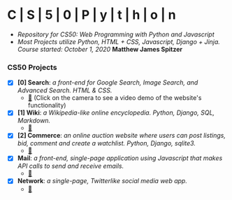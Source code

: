 # C | S | 5 | 0 | P | y | t | h | o | n
- *Repository for CS50: Web Programming with Python and Javascript*
- *Most Projects utilize Python, HTML + CSS, Javascript, Django + Jinja. Course started: October 1, 2020*
**Matthew James Spitzer**


### CS50 Projects
- [x] **[0] Search**: *a front-end for Google Search, Image Search, and Advanced Search. HTML & CSS.*
  - [🎥](https://youtu.be/qz-boka5HxA) (Click on the camera to see a video demo of the website's functionality)
- [x] **[1] Wiki**: *a Wikipedia-like online encyclopedia. Python, Django, SQL, Markdown.*
  - [🎥](https://youtu.be/_A0URKeuQmM)
- [x] **[2] Commerce**: *an online auction website where users can post listings, bid, comment and create a watchlist. Python, Django, sqlite3.*
  - [🎥](https://youtu.be/_4-p51yivLI)
- [x] **Mail**: *a front-end, single-page application using Javascript that makes API calls to send and receive emails.*
  - [🎥](https://youtu.be/Q_k1aYlhL0g)
- [x] **Network**: *a single-page, Twitterlike social media web app.*
  - [🎥](https://youtu.be/ZVWUChcXROc)



